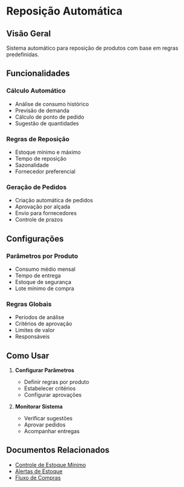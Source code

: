 # Reposição Automática

## Visão Geral

Sistema automático para reposição de produtos com base em regras predefinidas.

## Funcionalidades

### Cálculo Automático
- Análise de consumo histórico
- Previsão de demanda
- Cálculo de ponto de pedido
- Sugestão de quantidades

### Regras de Reposição
- Estoque mínimo e máximo
- Tempo de reposição
- Sazonalidade
- Fornecedor preferencial

### Geração de Pedidos
- Criação automática de pedidos
- Aprovação por alçada
- Envio para fornecedores
- Controle de prazos

## Configurações

### Parâmetros por Produto
- Consumo médio mensal
- Tempo de entrega
- Estoque de segurança
- Lote mínimo de compra

### Regras Globais
- Períodos de análise
- Critérios de aprovação
- Limites de valor
- Responsáveis

## Como Usar

1. **Configurar Parâmetros**
   - Definir regras por produto
   - Estabelecer critérios
   - Configurar aprovações

2. **Monitorar Sistema**
   - Verificar sugestões
   - Aprovar pedidos
   - Acompanhar entregas

## Documentos Relacionados

- [Controle de Estoque Mínimo](controle-estoque-minimo.md)
- [Alertas de Estoque](alertas-estoque.md)
- [Fluxo de Compras](../../fluxos/fluxo-compras.md)
